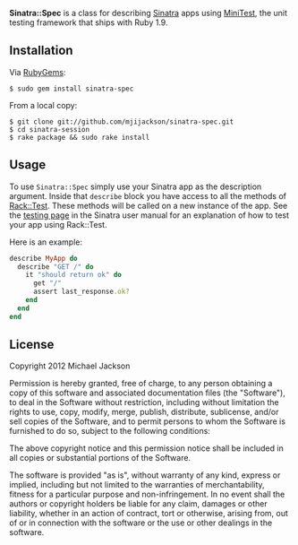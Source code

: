 **Sinatra::Spec** is a class for describing [Sinatra](http://www.sinatrarb.com)
apps using [MiniTest](https://github.com/seattlerb/minitest), the unit testing
framework that ships with Ruby 1.9.

## Installation

Via [RubyGems](http://rubygems.org):

    $ sudo gem install sinatra-spec

From a local copy:

    $ git clone git://github.com/mjijackson/sinatra-spec.git
    $ cd sinatra-session
    $ rake package && sudo rake install

## Usage

To use `Sinatra::Spec` simply use your Sinatra app as the description argument.
Inside that `describe` block you have access to all the methods of [Rack::Test](https://github.com/brynary/rack-test/).
These methods will be called on a new instance of the app. See the [testing page](http://www.sinatrarb.com/testing.html)
in the Sinatra user manual for an explanation of how to test your app using
Rack::Test.

Here is an example:

```ruby
describe MyApp do
  describe "GET /" do
    it "should return ok" do
      get "/"
      assert last_response.ok?
    end
  end
end
```

## License

Copyright 2012 Michael Jackson

Permission is hereby granted, free of charge, to any person obtaining a copy
of this software and associated documentation files (the "Software"), to deal
in the Software without restriction, including without limitation the rights
to use, copy, modify, merge, publish, distribute, sublicense, and/or sell
copies of the Software, and to permit persons to whom the Software is
furnished to do so, subject to the following conditions:

The above copyright notice and this permission notice shall be included in
all copies or substantial portions of the Software.

The software is provided "as is", without warranty of any kind, express or
implied, including but not limited to the warranties of merchantability,
fitness for a particular purpose and non-infringement. In no event shall the
authors or copyright holders be liable for any claim, damages or other
liability, whether in an action of contract, tort or otherwise, arising from,
out of or in connection with the software or the use or other dealings in
the software.
